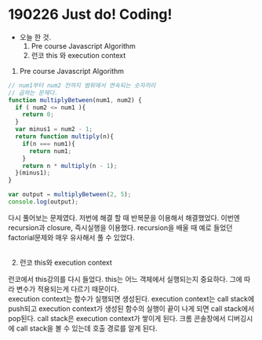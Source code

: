 <h1>190226 Just do! Coding!</h1>

- 오늘 한 것.
  1. Pre course Javascript Algorithm
  2. 런코 this 와 execution context

1. Pre course Javascript Algorithm
```javascript
// num1부터 num2 전까지 범위에서 연속되는 숫자끼리 
// 곱하는 문제다. 
function multiplyBetween(num1, num2) {
  if ( num2 <= num1 ){
    return 0;
  }
  var minus1 = num2 - 1;
  return function multiply(n){
    if(n === num1){
      return num1;
    }
    return n * multiply(n - 1);
  }(minus1);
}

var output = multiplyBetween(2, 5);
console.log(output);
```
다시 풀어보는 문제였다. 저번에 해결 할 때 반복문을 이용해서 해결했었다.
이번엔 recursion과 closure, 즉시실행을 이용했다. recursion을 배울 때 예로 들었던 factorial문제와 매우 유사해서 풀 수 있었다. 
<br><br>

2. 런코 this와 execution context

런코에서 this강의를 다시 들었다. this는 어느 객체에서 실행되는지 중요하다. 그에 따라 변수가 적용되는게 다르기 때문이다. <br>
execution context는 함수가 실행되면 생성된다. execution context는 call stack에 push되고 execution context가 생성된 함수의 실행이 끝이 나게 되면 call stack에서 pop된다. call stack은 execution context가 쌓이게 된다. 크롬 콘솔창에서 디버깅시에 call stack을 볼 수 있는데 호출 경로를 알게 된다. 



